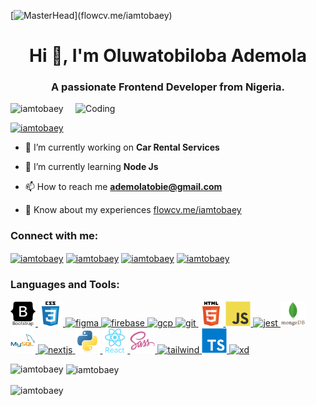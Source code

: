 [![MasterHead]([https://1.bp.blogspot.com/-7A4WynwLsM...](https://bs-uploads.toptal.io/blackfish-uploads/components/seo/content/og_image_file/og_image/1284736/op-Ten-Front-End-Design-Rules-For-Developers_Luke-Social-33a3a7c9b759fdaa22973906070f8065.png))](flowcv.me/iamtobaey)

<h1 align="center">Hi 👋, I'm Oluwatobiloba Ademola</h1>

<h3 align="center">A passionate Frontend Developer from Nigeria.</h3>

<img align="right" alt="Coding" width="400" src="https://tenor.com/view/programmer-gif-19019116">

<p align="left"> <img src="https://komarev.com/ghpvc/?username=iamtobaey&label=Profile%20views&color=0e75b6&style=flat" alt="iamtobaey" /> </p>

<p align="left"> <a href="https://twitter.com/iamtobaey" target="blank"><img src="https://img.shields.io/twitter/follow/iamtobaey?logo=twitter&style=for-the-badge" alt="iamtobaey" /></a> </p>

- 🔭 I’m currently working on **Car Rental Services**

- 🌱 I’m currently learning **Node Js**

- 📫 How to reach me **ademolatobie@gmail.com**

- 📄 Know about my experiences [flowcv.me/iamtobaey](flowcv.me/iamtobaey)

<h3 align="left">Connect with me:</h3>
<p align="left">
<a href="https://twitter.com/iamtobaey" target="blank"><img align="center" src="https://raw.githubusercontent.com/rahuldkjain/github-profile-readme-generator/master/src/images/icons/Social/twitter.svg" alt="iamtobaey" height="30" width="40" /></a>
<a href="https://linkedin.com/in/iamtobaey" target="blank"><img align="center" src="https://raw.githubusercontent.com/rahuldkjain/github-profile-readme-generator/master/src/images/icons/Social/linked-in-alt.svg" alt="iamtobaey" height="30" width="40" /></a>
<a href="https://fb.com/iamtobaey" target="blank"><img align="center" src="https://raw.githubusercontent.com/rahuldkjain/github-profile-readme-generator/master/src/images/icons/Social/facebook.svg" alt="iamtobaey" height="30" width="40" /></a>
<a href="https://instagram.com/iamtobaey" target="blank"><img align="center" src="https://raw.githubusercontent.com/rahuldkjain/github-profile-readme-generator/master/src/images/icons/Social/instagram.svg" alt="iamtobaey" height="30" width="40" /></a>
</p>

<h3 align="left">Languages and Tools:</h3>
<p align="left"> <a href="https://getbootstrap.com" target="_blank" rel="noreferrer"> <img src="https://raw.githubusercontent.com/devicons/devicon/master/icons/bootstrap/bootstrap-plain-wordmark.svg" alt="bootstrap" width="40" height="40"/> </a> <a href="https://www.w3schools.com/css/" target="_blank" rel="noreferrer"> <img src="https://raw.githubusercontent.com/devicons/devicon/master/icons/css3/css3-original-wordmark.svg" alt="css3" width="40" height="40"/> </a> <a href="https://www.figma.com/" target="_blank" rel="noreferrer"> <img src="https://www.vectorlogo.zone/logos/figma/figma-icon.svg" alt="figma" width="40" height="40"/> </a> <a href="https://firebase.google.com/" target="_blank" rel="noreferrer"> <img src="https://www.vectorlogo.zone/logos/firebase/firebase-icon.svg" alt="firebase" width="40" height="40"/> </a> <a href="https://cloud.google.com" target="_blank" rel="noreferrer"> <img src="https://www.vectorlogo.zone/logos/google_cloud/google_cloud-icon.svg" alt="gcp" width="40" height="40"/> </a> <a href="https://git-scm.com/" target="_blank" rel="noreferrer"> <img src="https://www.vectorlogo.zone/logos/git-scm/git-scm-icon.svg" alt="git" width="40" height="40"/> </a> <a href="https://www.w3.org/html/" target="_blank" rel="noreferrer"> <img src="https://raw.githubusercontent.com/devicons/devicon/master/icons/html5/html5-original-wordmark.svg" alt="html5" width="40" height="40"/> </a> <a href="https://developer.mozilla.org/en-US/docs/Web/JavaScript" target="_blank" rel="noreferrer"> <img src="https://raw.githubusercontent.com/devicons/devicon/master/icons/javascript/javascript-original.svg" alt="javascript" width="40" height="40"/> </a> <a href="https://jestjs.io" target="_blank" rel="noreferrer"> <img src="https://www.vectorlogo.zone/logos/jestjsio/jestjsio-icon.svg" alt="jest" width="40" height="40"/> </a> <a href="https://www.mongodb.com/" target="_blank" rel="noreferrer"> <img src="https://raw.githubusercontent.com/devicons/devicon/master/icons/mongodb/mongodb-original-wordmark.svg" alt="mongodb" width="40" height="40"/> </a> <a href="https://www.mysql.com/" target="_blank" rel="noreferrer"> <img src="https://raw.githubusercontent.com/devicons/devicon/master/icons/mysql/mysql-original-wordmark.svg" alt="mysql" width="40" height="40"/> </a> <a href="https://nextjs.org/" target="_blank" rel="noreferrer"> <img src="https://cdn.worldvectorlogo.com/logos/nextjs-2.svg" alt="nextjs" width="40" height="40"/> </a> <a href="https://www.python.org" target="_blank" rel="noreferrer"> <img src="https://raw.githubusercontent.com/devicons/devicon/master/icons/python/python-original.svg" alt="python" width="40" height="40"/> </a> <a href="https://reactjs.org/" target="_blank" rel="noreferrer"> <img src="https://raw.githubusercontent.com/devicons/devicon/master/icons/react/react-original-wordmark.svg" alt="react" width="40" height="40"/> </a> <a href="https://sass-lang.com" target="_blank" rel="noreferrer"> <img src="https://raw.githubusercontent.com/devicons/devicon/master/icons/sass/sass-original.svg" alt="sass" width="40" height="40"/> </a> <a href="https://tailwindcss.com/" target="_blank" rel="noreferrer"> <img src="https://www.vectorlogo.zone/logos/tailwindcss/tailwindcss-icon.svg" alt="tailwind" width="40" height="40"/> </a> <a href="https://www.typescriptlang.org/" target="_blank" rel="noreferrer"> <img src="https://raw.githubusercontent.com/devicons/devicon/master/icons/typescript/typescript-original.svg" alt="typescript" width="40" height="40"/> </a> <a href="https://www.adobe.com/products/xd.html" target="_blank" rel="noreferrer"> <img src="https://cdn.worldvectorlogo.com/logos/adobe-xd.svg" alt="xd" width="40" height="40"/> </a> </p>

<p><img align="left" src="https://github-readme-stats.vercel.app/api/top-langs?username=iamtobaey&show_icons=true&locale=en&layout=compact" alt="iamtobaey" /></p>

<p>&nbsp;<img align="center" src="https://github-readme-stats.vercel.app/api?username=iamtobaey&show_icons=true&locale=en" alt="iamtobaey" /></p>

<p><img align="center" src="https://github-readme-streak-stats.herokuapp.com/?user=iamtobaey&" alt="iamtobaey" /></p>
